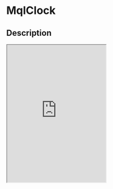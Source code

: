# MqlClock

## Description

<iframe height=363 width=260 src="https://github.com/MQL9011/MqlClock/blob/master/MqlClock.gif">

## How to Use


# License
MIT
